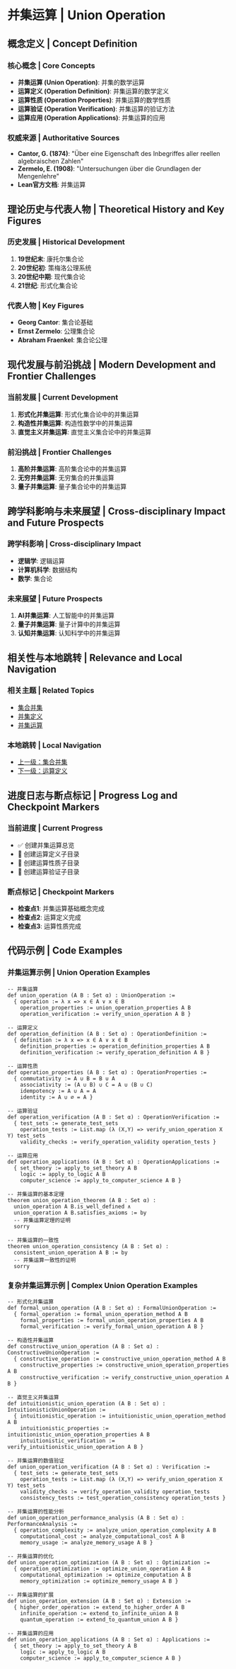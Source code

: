 # 并集运算 | Union Operation

## 概念定义 | Concept Definition

### 核心概念 | Core Concepts

- **并集运算 (Union Operation)**: 并集的数学运算
- **运算定义 (Operation Definition)**: 并集运算的数学定义
- **运算性质 (Operation Properties)**: 并集运算的数学性质
- **运算验证 (Operation Verification)**: 并集运算的验证方法
- **运算应用 (Operation Applications)**: 并集运算的应用

### 权威来源 | Authoritative Sources

- **Cantor, G. (1874)**: "Über eine Eigenschaft des Inbegriffes aller reellen algebraischen Zahlen"
- **Zermelo, E. (1908)**: "Untersuchungen über die Grundlagen der Mengenlehre"
- **Lean官方文档**: 并集运算

## 理论历史与代表人物 | Theoretical History and Key Figures

### 历史发展 | Historical Development

1. **19世纪末**: 康托尔集合论
2. **20世纪初**: 策梅洛公理系统
3. **20世纪中期**: 现代集合论
4. **21世纪**: 形式化集合论

### 代表人物 | Key Figures

- **Georg Cantor**: 集合论基础
- **Ernst Zermelo**: 公理集合论
- **Abraham Fraenkel**: 集合论公理

## 现代发展与前沿挑战 | Modern Development and Frontier Challenges

### 当前发展 | Current Development

1. **形式化并集运算**: 形式化集合论中的并集运算
2. **构造性并集运算**: 构造性数学中的并集运算
3. **直觉主义并集运算**: 直觉主义集合论中的并集运算

### 前沿挑战 | Frontier Challenges

1. **高阶并集运算**: 高阶集合论中的并集运算
2. **无穷并集运算**: 无穷集合的并集运算
3. **量子并集运算**: 量子集合论中的并集运算

## 跨学科影响与未来展望 | Cross-disciplinary Impact and Future Prospects

### 跨学科影响 | Cross-disciplinary Impact

- **逻辑学**: 逻辑运算
- **计算机科学**: 数据结构
- **数学**: 集合论

### 未来展望 | Future Prospects

1. **AI并集运算**: 人工智能中的并集运算
2. **量子并集运算**: 量子计算中的并集运算
3. **认知并集运算**: 认知科学中的并集运算

## 相关性与本地跳转 | Relevance and Local Navigation

### 相关主题 | Related Topics

- [集合并集](../01-总览.md)
- [并集定义](../../01-总览.md)
- [并集运算](../../../01-总览.md)

### 本地跳转 | Local Navigation

- [上一级：集合并集](../01-总览.md)
- [下一级：运算定义](02-运算定义/01-总览.md)

## 进度日志与断点标记 | Progress Log and Checkpoint Markers

### 当前进度 | Current Progress

- ✅ 创建并集运算总览
- 🔄 创建运算定义子目录
- 🔄 创建运算性质子目录
- 🔄 创建运算验证子目录

### 断点标记 | Checkpoint Markers

- **检查点1**: 并集运算基础概念完成
- **检查点2**: 运算定义完成
- **检查点3**: 运算性质完成

## 代码示例 | Code Examples

### 并集运算示例 | Union Operation Examples

```lean
-- 并集运算
def union_operation (A B : Set α) : UnionOperation :=
  { operation := λ x => x ∈ A ∨ x ∈ B
    operation_properties := union_operation_properties A B
    operation_verification := verify_union_operation A B }

-- 运算定义
def operation_definition (A B : Set α) : OperationDefinition :=
  { definition := λ x => x ∈ A ∨ x ∈ B
    definition_properties := operation_definition_properties A B
    definition_verification := verify_operation_definition A B }

-- 运算性质
def operation_properties (A B : Set α) : OperationProperties :=
  { commutativity := A ∪ B = B ∪ A
    associativity := (A ∪ B) ∪ C = A ∪ (B ∪ C)
    idempotency := A ∪ A = A
    identity := A ∪ ∅ = A }

-- 运算验证
def operation_verification (A B : Set α) : OperationVerification :=
  { test_sets := generate_test_sets
    operation_tests := List.map (λ (X,Y) => verify_union_operation X Y) test_sets
    validity_checks := verify_operation_validity operation_tests }

-- 运算应用
def operation_applications (A B : Set α) : OperationApplications :=
  { set_theory := apply_to_set_theory A B
    logic := apply_to_logic A B
    computer_science := apply_to_computer_science A B }

-- 并集运算的基本定理
theorem union_operation_theorem (A B : Set α) :
  union_operation A B.is_well_defined ∧
  union_operation A B.satisfies_axioms := by
  -- 并集运算定理的证明
  sorry

-- 并集运算的一致性
theorem union_operation_consistency (A B : Set α) :
  consistent_union_operation A B := by
  -- 并集运算一致性的证明
  sorry
```

### 复杂并集运算示例 | Complex Union Operation Examples

```lean
-- 形式化并集运算
def formal_union_operation (A B : Set α) : FormalUnionOperation :=
  { formal_operation := formal_union_operation_method A B
    formal_properties := formal_union_operation_properties A B
    formal_verification := verify_formal_union_operation A B }

-- 构造性并集运算
def constructive_union_operation (A B : Set α) : ConstructiveUnionOperation :=
  { constructive_operation := constructive_union_operation_method A B
    constructive_properties := constructive_union_operation_properties A B
    constructive_verification := verify_constructive_union_operation A B }

-- 直觉主义并集运算
def intuitionistic_union_operation (A B : Set α) : IntuitionisticUnionOperation :=
  { intuitionistic_operation := intuitionistic_union_operation_method A B
    intuitionistic_properties := intuitionistic_union_operation_properties A B
    intuitionistic_verification := verify_intuitionistic_union_operation A B }

-- 并集运算的数值验证
def union_operation_verification (A B : Set α) : Verification :=
  { test_sets := generate_test_sets
    operation_tests := List.map (λ (X,Y) => verify_union_operation X Y) test_sets
    validity_checks := verify_operation_validity operation_tests
    consistency_tests := test_operation_consistency operation_tests }

-- 并集运算的性能分析
def union_operation_performance_analysis (A B : Set α) : PerformanceAnalysis :=
  { operation_complexity := analyze_union_operation_complexity A B
    computational_cost := analyze_computational_cost A B
    memory_usage := analyze_memory_usage A B }

-- 并集运算的优化
def union_operation_optimization (A B : Set α) : Optimization :=
  { operation_optimization := optimize_union_operation A B
    computational_optimization := optimize_computation A B
    memory_optimization := optimize_memory_usage A B }

-- 并集运算的扩展
def union_operation_extension (A B : Set α) : Extension :=
  { higher_order_operation := extend_to_higher_order A B
    infinite_operation := extend_to_infinite_union A B
    quantum_operation := extend_to_quantum_union A B }

-- 并集运算的应用
def union_operation_applications (A B : Set α) : Applications :=
  { set_theory := apply_to_set_theory A B
    logic := apply_to_logic A B
    computer_science := apply_to_computer_science A B }
```
